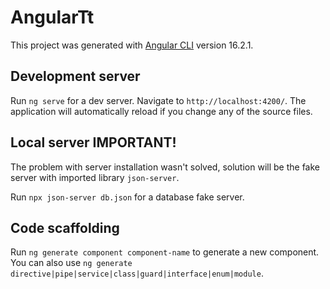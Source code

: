 # AngularTt

This project was generated with [Angular CLI](https://github.com/angular/angular-cli) version 16.2.1.

## Development server

Run `ng serve` for a dev server. Navigate to `http://localhost:4200/`. The application will automatically reload if you change any of the source files.

## Local server IMPORTANT!

The problem with server installation wasn't solved, solution will be the fake server with imported library `json-server`.

Run `npx json-server db.json` for a database fake server.

## Code scaffolding

Run `ng generate component component-name` to generate a new component. You can also use `ng generate directive|pipe|service|class|guard|interface|enum|module`.


